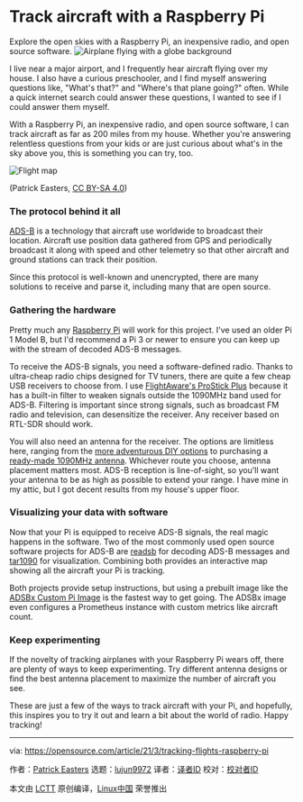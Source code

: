 [#]: subject: (Track aircraft with a Raspberry Pi)
[#]: via: (https://opensource.com/article/21/3/tracking-flights-raspberry-pi)
[#]: author: (Patrick Easters https://opensource.com/users/patrickeasters)
[#]: collector: (lujun9972)
[#]: translator: ( )
[#]: reviewer: ( )
[#]: publisher: ( )
[#]: url: ( )

Track aircraft with a Raspberry Pi
======
Explore the open skies with a Raspberry Pi, an inexpensive radio, and
open source software.
![Airplane flying with a globe background][1]

I live near a major airport, and I frequently hear aircraft flying over my house. I also have a curious preschooler, and I find myself answering questions like, "What's that?" and "Where's that plane going?" often. While a quick internet search could answer these questions, I wanted to see if I could answer them myself.

With a Raspberry Pi, an inexpensive radio, and open source software, I can track aircraft as far as 200 miles from my house. Whether you're answering relentless questions from your kids or are just curious about what's in the sky above you, this is something you can try, too.

![Flight map][2]

(Patrick Easters, [CC BY-SA 4.0][3])

### The protocol behind it all

[ADS-B][4] is a technology that aircraft use worldwide to broadcast their location. Aircraft use position data gathered from GPS and periodically broadcast it along with speed and other telemetry so that other aircraft and ground stations can track their position.

Since this protocol is well-known and unencrypted, there are many solutions to receive and parse it, including many that are open source.

### Gathering the hardware

Pretty much any [Raspberry Pi][5] will work for this project. I've used an older Pi 1 Model B, but I'd recommend a Pi 3 or newer to ensure you can keep up with the stream of decoded ADS-B messages.

To receive the ADS-B signals, you need a software-defined radio. Thanks to ultra-cheap radio chips designed for TV tuners, there are quite a few cheap USB receivers to choose from. I use [FlightAware's ProStick Plus][6] because it has a built-in filter to weaken signals outside the 1090MHz band used for ADS-B. Filtering is important since strong signals, such as broadcast FM radio and television, can desensitize the receiver. Any receiver based on RTL-SDR should work.

You will also need an antenna for the receiver. The options are limitless here, ranging from the [more adventurous DIY options][7] to purchasing a [ready-made 1090MHz antenna][8]. Whichever route you choose, antenna placement matters most. ADS-B reception is line-of-sight, so you'll want your antenna to be as high as possible to extend your range. I have mine in my attic, but I got decent results from my house's upper floor.

### Visualizing your data with software

Now that your Pi is equipped to receive ADS-B signals, the real magic happens in the software. Two of the most commonly used open source software projects for ADS-B are [readsb][9] for decoding ADS-B messages and [tar1090][10] for visualization. Combining both provides an interactive map showing all the aircraft your Pi is tracking.

Both projects provide setup instructions, but using a prebuilt image like the [ADSBx Custom Pi Image][11] is the fastest way to get going. The ADSBx image even configures a Prometheus instance with custom metrics like aircraft count.

### Keep experimenting

If the novelty of tracking airplanes with your Raspberry Pi wears off, there are plenty of ways to keep experimenting. Try different antenna designs or find the best antenna placement to maximize the number of aircraft you see.

These are just a few of the ways to track aircraft with your Pi, and hopefully, this inspires you to try it out and learn a bit about the world of radio. Happy tracking!

--------------------------------------------------------------------------------

via: https://opensource.com/article/21/3/tracking-flights-raspberry-pi

作者：[Patrick Easters][a]
选题：[lujun9972][b]
译者：[译者ID](https://github.com/译者ID)
校对：[校对者ID](https://github.com/校对者ID)

本文由 [LCTT](https://github.com/LCTT/TranslateProject) 原创编译，[Linux中国](https://linux.cn/) 荣誉推出

[a]: https://opensource.com/users/patrickeasters
[b]: https://github.com/lujun9972
[1]: https://opensource.com/sites/default/files/styles/image-full-size/public/lead-images/plane_travel_world_international.png?itok=jG3sYPty (Airplane flying with a globe background)
[2]: https://opensource.com/sites/default/files/uploads/flightmap.png (Flight map)
[3]: https://creativecommons.org/licenses/by-sa/4.0/
[4]: https://en.wikipedia.org/wiki/Automatic_Dependent_Surveillance%E2%80%93Broadcast
[5]: https://www.raspberrypi.org/
[6]: https://www.amazon.com/FlightAware-FA-PROSTICKPLUS-1-Receiver-Built-Filter/dp/B01M7REJJW
[7]: http://www.radioforeveryone.com/p/easy-homemade-ads-b-antennas.html
[8]: https://www.amazon.com/s?k=1090+antenna+sma&i=electronics&ref=nb_sb_noss_2
[9]: https://github.com/wiedehopf/readsb
[10]: https://github.com/wiedehopf/tar1090
[11]: https://www.adsbexchange.com/how-to-feed/adsbx-custom-pi-image/
